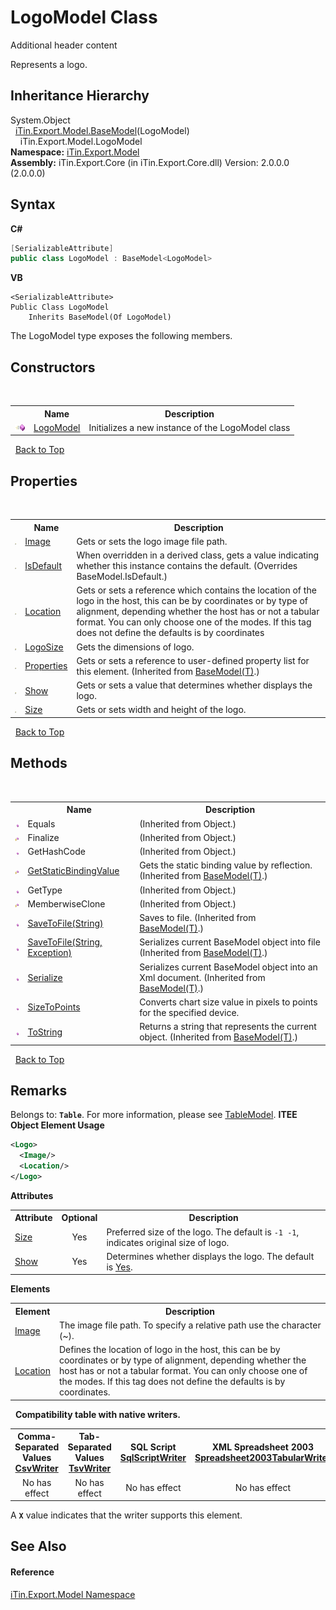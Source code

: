 # LogoModel Class
Additional header content 

Represents a logo.


## Inheritance Hierarchy
System.Object<br />&nbsp;&nbsp;<a href="T_iTin_Export_Model_BaseModel_1">iTin.Export.Model.BaseModel</a>(LogoModel)<br />&nbsp;&nbsp;&nbsp;&nbsp;iTin.Export.Model.LogoModel<br />
**Namespace:**&nbsp;<a href="N_iTin_Export_Model">iTin.Export.Model</a><br />**Assembly:**&nbsp;iTin.Export.Core (in iTin.Export.Core.dll) Version: 2.0.0.0 (2.0.0.0)

## Syntax

**C#**<br />
``` C#
[SerializableAttribute]
public class LogoModel : BaseModel<LogoModel>
```

**VB**<br />
``` VB
<SerializableAttribute>
Public Class LogoModel
	Inherits BaseModel(Of LogoModel)
```

The LogoModel type exposes the following members.


## Constructors
&nbsp;<table><tr><th></th><th>Name</th><th>Description</th></tr><tr><td>![Public method](media/pubmethod.gif "Public method")</td><td><a href="M_iTin_Export_Model_LogoModel__ctor">LogoModel</a></td><td>
Initializes a new instance of the LogoModel class</td></tr></table>&nbsp;
<a href="#logomodel-class">Back to Top</a>

## Properties
&nbsp;<table><tr><th></th><th>Name</th><th>Description</th></tr><tr><td>![Public property](media/pubproperty.gif "Public property")</td><td><a href="P_iTin_Export_Model_LogoModel_Image">Image</a></td><td>
Gets or sets the logo image file path.</td></tr><tr><td>![Public property](media/pubproperty.gif "Public property")</td><td><a href="P_iTin_Export_Model_LogoModel_IsDefault">IsDefault</a></td><td>
When overridden in a derived class, gets a value indicating whether this instance contains the default.
 (Overrides BaseModel.IsDefault.)</td></tr><tr><td>![Public property](media/pubproperty.gif "Public property")</td><td><a href="P_iTin_Export_Model_LogoModel_Location">Location</a></td><td>
Gets or sets a reference which contains the location of the logo in the host, this can be by coordinates or by type of alignment, depending whether the host has or not a tabular format. You can only choose one of the modes. If this tag does not define the defaults is by coordinates</td></tr><tr><td>![Public property](media/pubproperty.gif "Public property")</td><td><a href="P_iTin_Export_Model_LogoModel_LogoSize">LogoSize</a></td><td>
Gets the dimensions of logo.</td></tr><tr><td>![Public property](media/pubproperty.gif "Public property")</td><td><a href="P_iTin_Export_Model_BaseModel_1_Properties">Properties</a></td><td>
Gets or sets a reference to user-defined property list for this element.
 (Inherited from <a href="T_iTin_Export_Model_BaseModel_1">BaseModel(T)</a>.)</td></tr><tr><td>![Public property](media/pubproperty.gif "Public property")</td><td><a href="P_iTin_Export_Model_LogoModel_Show">Show</a></td><td>
Gets or sets a value that determines whether displays the logo.</td></tr><tr><td>![Public property](media/pubproperty.gif "Public property")</td><td><a href="P_iTin_Export_Model_LogoModel_Size">Size</a></td><td>
Gets or sets width and height of the logo.</td></tr></table>&nbsp;
<a href="#logomodel-class">Back to Top</a>

## Methods
&nbsp;<table><tr><th></th><th>Name</th><th>Description</th></tr><tr><td>![Public method](media/pubmethod.gif "Public method")</td><td>Equals</td><td> (Inherited from Object.)</td></tr><tr><td>![Protected method](media/protmethod.gif "Protected method")</td><td>Finalize</td><td> (Inherited from Object.)</td></tr><tr><td>![Public method](media/pubmethod.gif "Public method")</td><td>GetHashCode</td><td> (Inherited from Object.)</td></tr><tr><td>![Protected method](media/protmethod.gif "Protected method")</td><td><a href="M_iTin_Export_Model_BaseModel_1_GetStaticBindingValue">GetStaticBindingValue</a></td><td>
Gets the static binding value by reflection.
 (Inherited from <a href="T_iTin_Export_Model_BaseModel_1">BaseModel(T)</a>.)</td></tr><tr><td>![Public method](media/pubmethod.gif "Public method")</td><td>GetType</td><td> (Inherited from Object.)</td></tr><tr><td>![Protected method](media/protmethod.gif "Protected method")</td><td>MemberwiseClone</td><td> (Inherited from Object.)</td></tr><tr><td>![Public method](media/pubmethod.gif "Public method")</td><td><a href="M_iTin_Export_Model_BaseModel_1_SaveToFile">SaveToFile(String)</a></td><td>
Saves to file.
 (Inherited from <a href="T_iTin_Export_Model_BaseModel_1">BaseModel(T)</a>.)</td></tr><tr><td>![Public method](media/pubmethod.gif "Public method")</td><td><a href="M_iTin_Export_Model_BaseModel_1_SaveToFile_1">SaveToFile(String, Exception)</a></td><td>
Serializes current BaseModel object into file
 (Inherited from <a href="T_iTin_Export_Model_BaseModel_1">BaseModel(T)</a>.)</td></tr><tr><td>![Public method](media/pubmethod.gif "Public method")</td><td><a href="M_iTin_Export_Model_BaseModel_1_Serialize">Serialize</a></td><td>
Serializes current BaseModel object into an Xml document.
 (Inherited from <a href="T_iTin_Export_Model_BaseModel_1">BaseModel(T)</a>.)</td></tr><tr><td>![Public method](media/pubmethod.gif "Public method")</td><td><a href="M_iTin_Export_Model_LogoModel_SizeToPoints">SizeToPoints</a></td><td>
Converts chart size value in pixels to points for the specified device.</td></tr><tr><td>![Public method](media/pubmethod.gif "Public method")</td><td><a href="M_iTin_Export_Model_BaseModel_1_ToString">ToString</a></td><td>
Returns a string that represents the current object.
 (Inherited from <a href="T_iTin_Export_Model_BaseModel_1">BaseModel(T)</a>.)</td></tr></table>&nbsp;
<a href="#logomodel-class">Back to Top</a>

## Remarks

Belongs to: <strong>`Table`</strong>. For more information, please see <a href="T_iTin_Export_Model_TableModel">TableModel</a>. 
**ITEE Object Element Usage**<br />
``` XML
<Logo>
  <Image/>
  <Location/>
</Logo>
```


<strong>Attributes</strong><table><tr><th>Attribute</th><th>Optional</th><th>Description</th></tr><tr><td><a href="P_iTin_Export_Model_LogoModel_Size">Size</a></td><td align="center">Yes</td><td>Preferred size of the logo. The default is `-1 -1`, indicates original size of logo.</td></tr><tr><td><a href="P_iTin_Export_Model_LogoModel_Show">Show</a></td><td align="center">Yes</td><td>Determines whether displays the logo. The default is <a href="T_iTin_Export_Model_YesNo">Yes</a>.</td></tr></table><strong>Elements</strong>
&nbsp;<table><tr><th>Element</th><th>Description</th></tr><tr><td><a href="P_iTin_Export_Model_LogoModel_Image">Image</a></td><td>The image file path. To specify a relative path use the character (~).</td></tr><tr><td><a href="P_iTin_Export_Model_LogoModel_Location">Location</a></td><td>Defines the location of logo in the host, this can be by coordinates or by type of alignment, depending whether the host has or not a tabular format. You can only choose one of the modes. If this tag does not define the defaults is by coordinates.</td></tr></table>&nbsp;
<strong>Compatibility table with native writers.</strong><table><tr><th>Comma-Separated Values<br /><a href="T_iTin_Export_Writers_CsvWriter">CsvWriter</a></th><th>Tab-Separated Values<br /><a href="T_iTin_Export_Writers_TsvWriter">TsvWriter</a></th><th>SQL Script<br /><a href="T_iTin_Export_Writers_SqlScriptWriter">SqlScriptWriter</a></th><th>XML Spreadsheet 2003<br /><a href="T_iTin_Export_Writers_Spreadsheet2003TabularWriter">Spreadsheet2003TabularWriter</a></th></tr><tr><td align="center">No has effect</td><td align="center">No has effect</td><td align="center">No has effect</td><td align="center">No has effect</td></tr></table> A <strong>`X`</strong> value indicates that the writer supports this element.


## See Also


#### Reference
<a href="N_iTin_Export_Model">iTin.Export.Model Namespace</a><br />